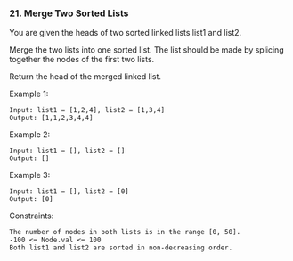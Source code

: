 ### 21. Merge Two Sorted Lists

You are given the heads of two sorted linked lists list1 and list2.

Merge the two lists into one sorted list. The list should be made by splicing together the nodes of the first two lists.

Return the head of the merged linked list.

Example 1:

    Input: list1 = [1,2,4], list2 = [1,3,4]
    Output: [1,1,2,3,4,4]

Example 2:

    Input: list1 = [], list2 = []
    Output: []

Example 3:

    Input: list1 = [], list2 = [0]
    Output: [0]

Constraints:

    The number of nodes in both lists is in the range [0, 50].
    -100 <= Node.val <= 100
    Both list1 and list2 are sorted in non-decreasing order.
